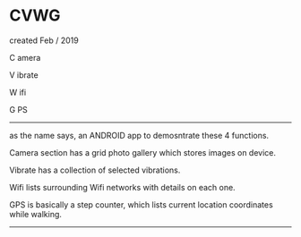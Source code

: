 # CVWG


created Feb / 2019

C amera

V ibrate

W ifi

G PS

------------------------

as the name says, an ANDROID app to demosntrate these 4 functions.


Camera section has a grid photo gallery which stores images on device.

Vibrate has a collection of selected vibrations.

Wifi lists surrounding Wifi networks with details on each one.

GPS is basically a step counter, which lists current location coordinates while walking.

--------------------------------


